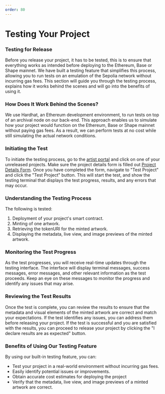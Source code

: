 ```yaml
---
order: 80
---
```


# Testing Your Project

### Testing for Release

Before you release your project, it has to be tested, this is to ensure that everything works as intended before deploying to the Ethereum, Base or Shape mainnet. We have built a testing feature that simplifies this process, allowing you to run tests on an emulation of the Sepolia network without incurring gas fees. This section will guide you through the testing process, explains how it works behind the scenes and will go into the benefits of using it.

### How Does It Work Behind the Scenes?

We use Hardhat, an Ethereum development environment, to run tests on top of an archival node on our back-end. This approach enables us to simulate how your project would function on the Ethereum, Base or Shape mainnet without paying gas fees. As a result, we can perform tests at no cost while still simulating the actual network conditions.

### Initiating the Test

To initiate the testing process, go to the [artist portal](https://256.art/artistportal) and click on one of your unreleased projects. Make sure the project details form is filled out [Project Details Form](/artist-documentation/project-details-form). Once you have completed the form, navigate to "Test Project" and click the "Test Project" button. This will start the test, and show the testing terminal that displays the test progress, results, and any errors that may occur.

### Understanding the Testing Process

The following is tested:

1. Deployment of your project's smart contract.
2. Minting of one artwork.
3. Retrieving the tokenURI for the minted artwork.
4. Displaying the metadata, live view, and image previews of the minted artwork.

### Monitoring the Test Progress

As the test progresses, you will receive real-time updates through the testing interface. The interface will display terminal messages, success messages, error messages, and other relevant information as the test proceeds. Keep an eye on these messages to monitor the progress and identify any issues that may arise.

### Reviewing the Test Results

Once the test is complete, you can review the results to ensure that the metadata and visual elements of the minted artwork are correct and match your expectations. If the test identifies any issues, you can address them before releasing your project. If the test is successful and you are satisfied with the results, you can proceed to release your project by clicking the "I declare results are as expected" button.

### Benefits of Using Our Testing Feature

By using our built-in testing feature, you can:

- Test your project in a real-world environment without incurring gas fees.
- Easily identify potential issues or improvements.
- Obtain accurate cost estimates for deploying the project
- Verify that the metadata, live view, and image previews of a minted artwork are correct.
